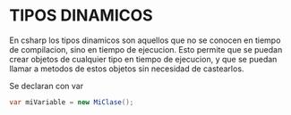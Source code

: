 TIPOS DINAMICOS
================

En csharp los tipos dinamicos son aquellos que no se conocen en tiempo de compilacion, sino en tiempo de ejecucion. Esto permite que se puedan crear objetos de cualquier tipo en tiempo de ejecucion, y que se puedan llamar a metodos de estos objetos sin necesidad de castearlos.

Se declaran con var

```csharp
var miVariable = new MiClase();
```
